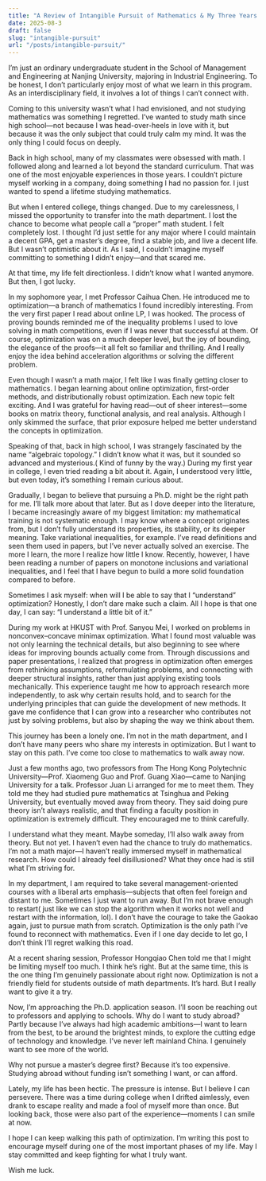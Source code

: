 ```yaml
---
title: "A Review of Intangible Pursuit of Mathematics & My Three Years College Life"
date: 2025-08-3
draft: false
slug: "intangible-pursuit"   
url: "/posts/intangible-pursuit/"
---
```


I’m just an ordinary undergraduate student in the School of Management and Engineering at Nanjing University, majoring in Industrial Engineering. To be honest, I don’t particularly enjoy most of what we learn in this program. As an interdisciplinary field, it involves a lot of things I can’t connect with.

Coming to this university wasn’t what I had envisioned, and not studying mathematics was something I regretted. I’ve wanted to study math since high school—not because I was head-over-heels in love with it, but because it was the only subject that could truly calm my mind. It was the only thing I could focus on deeply.

Back in high school, many of my classmates were obsessed with math. I followed along and learned a lot beyond the standard curriculum. That was one of the most enjoyable experiences in those years. I couldn’t picture myself working in a company, doing something I had no passion for. I just wanted to spend a lifetime studying mathematics.

But when I entered college, things changed. Due to my carelessness, I missed the opportunity to transfer into the math department. I lost the chance to become what people call a “proper” math student. I felt completely lost. I thought I’d just settle for any major where I could maintain a decent GPA, get a master’s degree, find a stable job, and live a decent life. But I wasn’t optimistic about it. As I said, I couldn’t imagine myself committing to something I didn’t enjoy—and that scared me.

At that time, my life felt directionless. I didn’t know what I wanted anymore. But then, I got lucky.

In my sophomore year, I met Professor Caihua Chen. He introduced me to optimization—a branch of mathematics I found incredibly interesting. From the very first paper I read about online LP, I was hooked. The process of proving bounds reminded me of the inequality problems I used to love solving in math competitions, even if I was never that successful at them. Of course, optimization was on a much deeper level, but the joy of bounding, the elegance of the proofs—it all felt so familiar and thrilling. And I really enjoy the idea behind acceleration algorithms or solving the different problem.

Even though I wasn’t a math major, I felt like I was finally getting closer to mathematics. I began learning about online optimization, first-order methods, and distributionally robust optimization. Each new topic felt exciting. And I was grateful for having read—out of sheer interest—some books on matrix theory, functional analysis, and real analysis. Although I only skimmed the surface, that prior exposure helped me better understand the concepts in optimization.

Speaking of that, back in high school, I was strangely fascinated by the name “algebraic topology.” I didn’t know what it was, but it sounded so advanced and mysterious.( Kind of funny by the way.) During my first year in college, I even tried reading a bit about it. Again, I understood very little, but even today, it’s something I remain curious about.

Gradually, I began to believe that pursuing a Ph.D. might be the right path for me. I’ll talk more about that later. But as I dove deeper into the literature, I became increasingly aware of my biggest limitation: my mathematical training is not systematic enough. I may know where a concept originates from, but I don’t fully understand its properties, its stability, or its deeper meaning. Take variational inequalities, for example. I’ve read definitions and seen them used in papers, but I’ve never actually solved an exercise. The more I learn, the more I realize how little I know. Recently, however, I have been reading a number of papers on monotone inclusions and variational inequalities, and I feel that I have begun to build a more solid foundation compared to before.

Sometimes I ask myself: when will I be able to say that I “understand” optimization? Honestly, I don’t dare make such a claim. All I hope is that one day, I can say: “I understand a little bit of it.”

During my work at HKUST with Prof. Sanyou Mei, I worked on problems in nonconvex–concave minimax optimization. What I found most valuable was not only learning the technical details, but also beginning to see where ideas for improving bounds actually come from. Through discussions and paper presentations, I realized that progress in optimization often emerges from rethinking assumptions, reformulating problems, and connecting with deeper structural insights, rather than just applying existing tools mechanically. This experience taught me how to approach research more independently, to ask why certain results hold, and to search for the underlying principles that can guide the development of new methods. It gave me confidence that I can grow into a researcher who contributes not just by solving problems, but also by shaping the way we think about them.

This journey has been a lonely one. I’m not in the math department, and I don’t have many peers who share my interests in optimization. But I want to stay on this path. I’ve come too close to mathematics to walk away now.

Just a few months ago, two professors from The Hong Kong Polytechnic University—Prof. Xiaomeng Guo and Prof. Guang Xiao—came to Nanjing University for a talk. Professor Juan Li arranged for me to meet them. They told me they had studied pure mathematics at Tsinghua and Peking University, but eventually moved away from theory. They said doing pure theory isn’t always realistic, and that finding a faculty position in optimization is extremely difficult. They encouraged me to think carefully.

I understand what they meant. Maybe someday, I’ll also walk away from theory. But not yet. I haven’t even had the chance to truly do mathematics. I’m not a math major—I haven’t really immersed myself in mathematical research. How could I already feel disillusioned? What they once had is still what I’m striving for.

In my department, I am required to take several management-oriented courses with a liberal arts emphasis—subjects that often feel foreign and distant to me. Sometimes I just want to run away. But I’m not brave enough to restart( just like we can stop the algorithm when it works not well and restart with the information, lol). I don’t have the courage to take the Gaokao again, just to pursue math from scratch. Optimization is the only path I’ve found to reconnect with mathematics. Even if I one day decide to let go, I don’t think I’ll regret walking this road.

At a recent sharing session, Professor Hongqiao Chen told me that I might be limiting myself too much. I think he’s right. But at the same time, this is the one thing I’m genuinely passionate about right now. Optimization is not a friendly field for students outside of math departments. It’s hard. But I really want to give it a try.

Now, I’m approaching the Ph.D. application season. I’ll soon be reaching out to professors and applying to schools. Why do I want to study abroad? Partly because I’ve always had high academic ambitions—I want to learn from the best, to be around the brightest minds, to explore the cutting edge of technology and knowledge. I’ve never left mainland China. I genuinely want to see more of the world.

Why not pursue a master’s degree first? Because it’s too expensive. Studying abroad without funding isn’t something I want, or can afford.

Lately, my life has been hectic. The pressure is intense. But I believe I can persevere. There was a time during college when I drifted aimlessly, even drank to escape reality and made a fool of myself more than once. But looking back, those were also part of the experience—moments I can smile at now.

I hope I can keep walking this path of optimization. I’m writing this post to encourage myself during one of the most important phases of my life. May I stay committed and keep fighting for what I truly want.

Wish me luck.